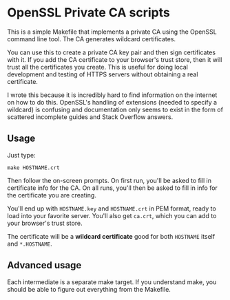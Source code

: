 # OpenSSL Private CA scripts

This is a simple Makefile that implements a private CA using the OpenSSL command line tool. The CA generates wildcard certificates.

You can use this to create a private CA key pair and then sign certificates with it. If you add the CA certificate to your browser's trust store, then it will trust all the certificates you create. This is useful for doing local development and testing of HTTPS servers without obtaining a real certificate.

I wrote this because it is incredibly hard to find information on the internet on how to do this. OpenSSL's handling of extensions (needed to specify a wildcard) is confusing and documentation only seems to exist in the form of scattered incomplete guides and Stack Overflow answers.

## Usage

Just type:

    make HOSTNAME.crt

Then follow the on-screen prompts. On first run, you'll be asked to fill in certificate info for the CA. On all runs, you'll then be asked to fill in info for the certificate you are creating.

You'll end up with `HOSTNAME.key` and `HOSTNAME.crt` in PEM format, ready to load into your favorite server. You'll also get `ca.crt`, which you can add to your browser's trust store.

The certificate will be a **wildcard certificate** good for both `HOSTNAME` itself and `*.HOSTNAME`.

## Advanced usage

Each intermediate is a separate make target. If you understand make, you should be able to figure out everything from the Makefile.
